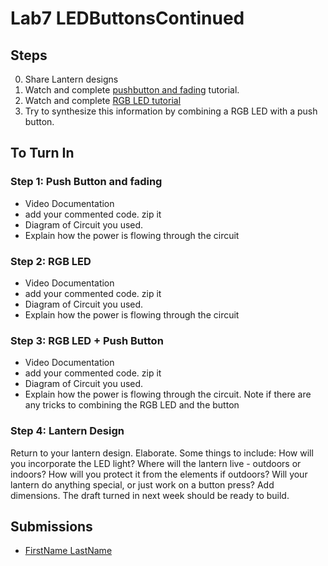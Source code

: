 # Lab7 LEDButtonsContinued

## Steps
0. Share Lantern designs
1. Watch and complete [pushbutton and fading](https://www.bing.com/videos/search?q=led+pushbutton+arduino&docid=608018497184599480&mid=FAD138AB66F7BF64DCBAFAD138AB66F7BF64DCBA&view=detail&FORM=VIRE) tutorial.  
2. Watch and complete [RGB LED tutorial](https://www.bing.com/videos/search?view=detail&mid=7D3161FF20BEC35922AA7D3161FF20BEC35922AA&q=rgb+led+arduino+tutorial&shtp=GetUrl&shid=e922a200-a293-46b9-ac64-24d74e9367f0&shtk=QXJkdWlubyBUdXRvcmlhbDogSG93IHRvIHVzZSBhbiBSR0IgTEVEIHdpdGggQXJkdWluby4%3D&shdk=SW4gdGhpcyB2aWRlbywgd2UgYXJlIGdvaW5nIHRvIHNlZSBob3cgdG8gdXNlIGEgY29tbW9uIGNhdGhvZGUgUkdCIExFRCB3aXRoIEFyZHVpbm8uIC0tLS0tLS0tLS0tLS0tLS0tLS0tIFdIRVJFIFRPIEJVWSAtLS0tLS0tLS0tLS0tLS0tLS0tLSBBcmR1aW5vIFVubzogaHR0cDovL2VkdWM4cy50di9wYXJ0L0FyZHVpbm9Vbm8gUkdCIExFRHM6IGh0dHA6Ly9iaXQubHkvMTBfUkdCX0xFRCBSZXNpc3RvcnM6IGh0dHA6Ly9lZHVjOHMudHYvcGFydC9SZXNpc3RvcnMgV2lyZXM6IGh0dHA6Ly9lZHVjOHMudHYvcGFydC9XaXJlcyBGdWxsIGRpc2Nsb3N1cmU6IEFsbCBvZiB0aGUgbGlua3MgYWJvdmUgYXJlIC4uLg%3D%3D&shhk=w3iTsj6L%2F91rhvvLXnwZ4YwYMxEU4lfw%2FnIl%2FoxYXVk%3D&form=VDSHOT&shth=OSH.%252B692k7AwO3z%252Bb%252FoRftoDmw)
3. Try to synthesize this information by combining a RGB LED with a push button. 
## To Turn In
### Step 1: Push Button and fading
- Video Documentation
- add your commented code. zip it
- Diagram of Circuit you used. 
- Explain how the power is flowing through the circuit
### Step 2: RGB LED
- Video Documentation
- add your commented code. zip it
- Diagram of Circuit you used. 
- Explain how the power is flowing through the circuit
### Step 3: RGB LED + Push Button
- Video Documentation
- add your commented code. zip it
- Diagram of Circuit you used. 
- Explain how the power is flowing through the circuit. Note if there are any tricks to combining the RGB LED and the button
### Step 4: Lantern Design
Return to your lantern design. Elaborate. Some things to include: How will you incorporate the LED light? Where will the lantern live - outdoors or indoors? How will you protect it from the elements if outdoors? Will your lantern do anything special, or just work on a button press? Add dimensions. The draft turned in next week should be ready to build. 

## Submissions
- [FirstName LastName](www.example.com)
